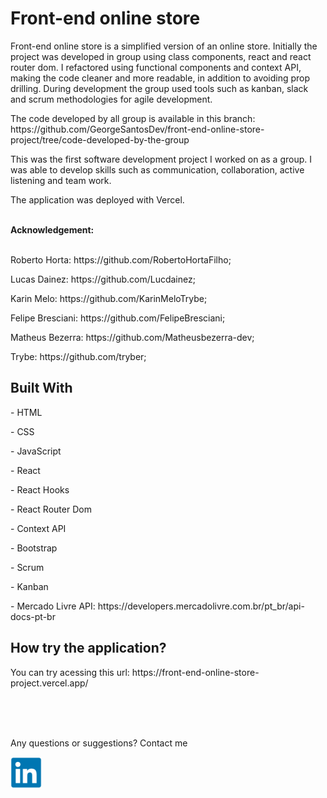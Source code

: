 <h1>Front-end online store</h1>

<p>
    Front-end online store is a simplified version of an online store. Initially the project was developed in group using class components, react and 
    react router dom. I refactored using functional components and context API, making the code cleaner and more readable, in addition to avoiding prop 
    drilling. During development the group used tools such as kanban, slack and scrum methodologies for agile development.
</p>

<p>
  The code developed by all group is available in this branch: https://github.com/GeorgeSantosDev/front-end-online-store-project/tree/code-developed-by-the-group
</p>
<p>
    This was the first software development project I worked on as a group. I was able to develop skills such as communication, collaboration, active 
    listening and team work.
</p>
    
<p>
   The application was deployed with Vercel.
</p>
<br />
<strong>Acknowledgement: </strong>
<br /><br />
<p> Roberto Horta: https://github.com/RobertoHortaFilho; </p>
<p> Lucas Dainez: https://github.com/Lucdainez; </p>
<p> Karin Melo: https://github.com/KarinMeloTrybe; </p>
<p> Felipe Bresciani: https://github.com/FelipeBresciani;</p>
<p> Matheus Bezerra: https://github.com/Matheusbezerra-dev;</p>
<p> Trybe:  https://github.com/tryber; </p>

<h2>
 Built With
</h2>

<p> - HTML </p>
<p> - CSS </p>
<p> - JavaScript </p>
<p> - React </p>
<p> - React Hooks </p>
<p> - React Router Dom </p>
<p> - Context API </p>
<p> - Bootstrap </p>
<p> - Scrum </p>
<p> - Kanban </p>
<p> - Mercado Livre API: https://developers.mercadolivre.com.br/pt_br/api-docs-pt-br </p>

<h2>
  How try the application?
</h2>

<p> You can try acessing this url: https://front-end-online-store-project.vercel.app/</p>

<br />
<br />
<br /> 

<p> Any questions or suggestions? Contact me </p>

<a href="https://www.linkedin.com/in/george-santos-dev" rel="nofollow">
  <img
    height="50px"
    width="50px"
    src="https://raw.githubusercontent.com/devicons/devicon/1119b9f84c0290e0f0b38982099a2bd027a48bf1/icons/linkedin/linkedin-original.svg"
    alt="LinkedIn"
  />   
</a>
